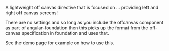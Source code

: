 
A lightweight off canvas directive that is focused on ... providing left and right off canvas screens!

There are no settings and so long as you include the offcanvas component as part of angular-foundation 
then this picks up the format from the off-canvas specification in foundation and uses that.

See the demo page for example on how to use this.
